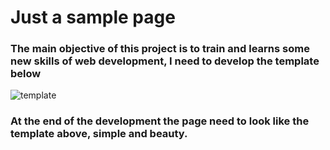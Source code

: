 # Just a sample page

### The main objective of this project is to train and learns some new skills of web development, I need to develop the template below

![template](https://cdn.statically.io/gh/TheOdinProject/curriculum/81a5d553f4073e593d23a6ab00d50eef8620796d/foundations/html_css/project/imgs/01.png)

### At the end of the development the page need to look like the template above, simple and beauty.

